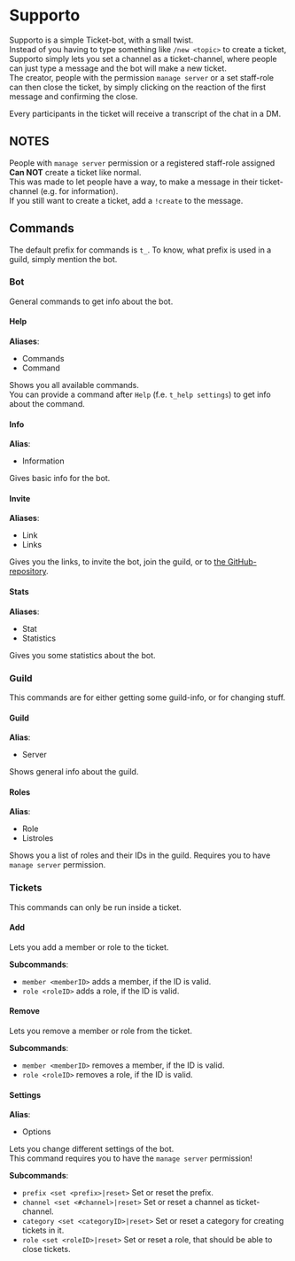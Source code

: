 # Supporto
Supporto is a simple Ticket-bot, with a small twist.  
Instead of you having to type something like `/new <topic>` to create a ticket, Supporto simply lets you set a channel as a ticket-channel, where people can just type a message and the bot will make a new ticket.  
The creator, people with the permission `manage server` or a set staff-role can then close the ticket, by simply clicking on the reaction of the first message and confirming the close.

Every participants in the ticket will receive a transcript of the chat in a DM.

## NOTES
People with `manage server` permission or a registered staff-role assigned **Can NOT** create a ticket like normal.  
This was made to let people have a way, to make a message in their ticket-channel (e.g. for information).  
If you still want to create a ticket, add a `!create` to the message.

## Commands
The default prefix for commands is `t_`.
To know, what prefix is used in a guild, simply mention the bot.

### Bot
General commands to get info about the bot.

#### Help
**Aliases**:
- Commands
- Command

Shows you all available commands.  
You can provide a command after `Help` (f.e. `t_help settings`) to get info about the command.

#### Info
**Alias**:
- Information

Gives basic info for the bot.

#### Invite
**Aliases**:
- Link
- Links

Gives you the links, to invite the bot, join the guild, or to [the GitHub-repository](https://github.com/Andre601/Supporto).

#### Stats
**Aliases**:
- Stat
- Statistics

Gives you some statistics about the bot.

### Guild
This commands are for either getting some guild-info, or for changing stuff.

#### Guild
**Alias**:
- Server

Shows general info about the guild.

#### Roles
**Alias**:
- Role
- Listroles

Shows you a list of roles and their IDs in the guild.
Requires you to have `manage server` permission.

### Tickets
This commands can only be run inside a ticket.

#### Add
Lets you add a member or role to the ticket.

**Subcommands**:
- `member <memberID>` adds a member, if the ID is valid.
- `role <roleID>` adds a role, if the ID is valid.

#### Remove
Lets you remove a member or role from the ticket.

**Subcommands**:
- `member <memberID>` removes a member, if the ID is valid.
- `role <roleID>` removes a role, if the ID is valid.

#### Settings
**Alias**:
- Options

Lets you change different settings of the bot.  
This command requires you to have the `manage server` permission!

**Subcommands**:
- `prefix <set <prefix>|reset>` Set or reset the prefix.
- `channel <set <#channel>|reset>` Set or reset a channel as ticket-channel.
- `category <set <categoryID>|reset>` Set or reset a category for creating tickets in it.
- `role <set <roleID>|reset>` Set or reset a role, that should be able to close tickets.
